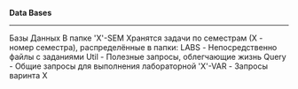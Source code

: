 **Data Bases**  
<hr>
Базы Данных  
В папке 'X'-SEM Хранятся задачи по семестрам (Х - номер семестра), распределённые в папки:  
LABS - Непосредственно файлы с заданиями  
Util - Полезные запросы, облегчающие жизнь  
Query - Общие запросы для выполнения лабораторной  
'X'-VAR - Запросы варинта Х
